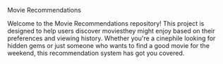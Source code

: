 Movie Recommendations

Welcome to the Movie Recommendations repository! This project is designed to help users discover moviesthey might enjoy 
based on their preferences and viewing history. Whether you're a cinephile looking for hidden gems or
just someone who wants to find a good movie for the weekend, this recommendation system has got you covered.
